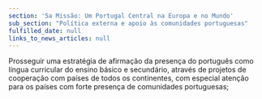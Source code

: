 ```yaml
---
section: '5a Missão: Um Portugal Central na Europa e no Mundo'
sub_section: "Política externa e apoio às comunidades portuguesas"
fulfilled_date: null
links_to_news_articles: null
---
```


Prosseguir uma estratégia de afirmação da presença do português como língua curricular do ensino básico e secundário, através de projetos de cooperação com países de todos os continentes, com especial atenção para os países com forte presença de comunidades portuguesas;
